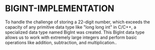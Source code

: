 # BIGINT-IMPLEMENTATION
To handle the challenge of storing a 22-digit number, which exceeds the capacity of any primitive data type like "long long int" in C/C++, a specialized data type named BigInt was created. This BigInt data type allows us to work with extremely large integers and perform basic operations like addition, subtraction, and multiplication..
